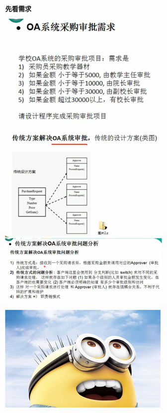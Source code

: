 # 


 ## 先看需求
 
 ![](./img/QQ截图20210303164328.png) 
 ![](./img/QQ截图20210303164502.png) 
 ![](./img/QQ截图20210303164442.png) 
 
 
 
 
 
 
 
 
 
 
 
 
 
 
 
 
 
 
 
 
 
 
 

 
 
 
 
  ![](./img/mm/meizi35.jpg)
 